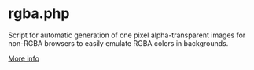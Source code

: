 # rgba.php
Script for automatic generation of one pixel alpha-transparent images for non-RGBA browsers to easily emulate RGBA colors in backgrounds.

[More info](http://leaverou.me/rgba.php/)